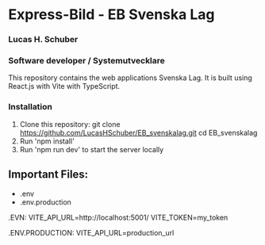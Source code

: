# Express-Bild - EB Svenska Lag
### Lucas H. Schuber
### Software developer / Systemutvecklare

This repository contains the web applications Svenska Lag. It is built using React.js with Vite with TypeScript.

### Installation
1. Clone this repository:
   git clone https://github.com/LucasHSchuber/EB_svenskalag.git
   cd EB_svenskalag
2. Run 'npm install'
3. Run 'npm run dev' to start the server locally

## Important Files:
- .env
- .env.production

.EVN:
VITE_API_URL=http://localhost:5001/
VITE_TOKEN=my_token

.ENV.PRODUCTION:
VITE_API_URL=production_url

